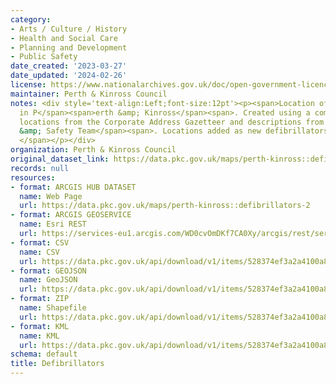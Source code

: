 ```yaml
---
category:
- Arts / Culture / History
- Health and Social Care
- Planning and Development
- Public Safety
date_created: '2023-03-27'
date_updated: '2024-02-26'
license: https://www.nationalarchives.gov.uk/doc/open-government-licence/version/3/
maintainer: Perth & Kinross Council
notes: <div style='text-align:Left;font-size:12pt'><p><span>Location of Defibrillators
  in P</span><span>erth &amp; Kinross</span><span>. Created using a combination of
  locations from the Corporate Address Gazetteer and descriptions from </span><span>Health
  &amp; Safety Team</span><span>. Locations added as new defibrillators are installed.
  </span></p></div>
organization: Perth & Kinross Council
original_dataset_link: https://data.pkc.gov.uk/maps/perth-kinross::defibrillators-2
records: null
resources:
- format: ARCGIS HUB DATASET
  name: Web Page
  url: https://data.pkc.gov.uk/maps/perth-kinross::defibrillators-2
- format: ARCGIS GEOSERVICE
  name: Esri REST
  url: https://services-eu1.arcgis.com/WD0cvOmDKf7CA0Xy/arcgis/rest/services/Defibrillators/FeatureServer/28
- format: CSV
  name: CSV
  url: https://data.pkc.gov.uk/api/download/v1/items/528374ef3a2a4100a896f2205e3f1790/csv?layers=28
- format: GEOJSON
  name: GeoJSON
  url: https://data.pkc.gov.uk/api/download/v1/items/528374ef3a2a4100a896f2205e3f1790/geojson?layers=28
- format: ZIP
  name: Shapefile
  url: https://data.pkc.gov.uk/api/download/v1/items/528374ef3a2a4100a896f2205e3f1790/shapefile?layers=28
- format: KML
  name: KML
  url: https://data.pkc.gov.uk/api/download/v1/items/528374ef3a2a4100a896f2205e3f1790/kml?layers=28
schema: default
title: Defibrillators
---
```


